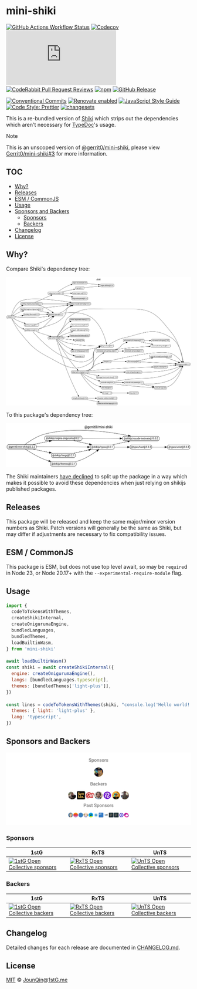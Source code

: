 # mini-shiki

[![GitHub Actions Workflow Status](https://img.shields.io/github/actions/workflow/status/un-ts/mini-shiki/ci.yml?branch=main)](https://github.com/un-ts/mini-shiki/actions/workflows/ci.yml?query=branch%3Amain)
[![Codecov](https://img.shields.io/codecov/c/github/un-ts/mini-shiki.svg)](https://codecov.io/gh/un-ts/mini-shiki)
[![type-coverage](https://img.shields.io/badge/dynamic/json.svg?label=type-coverage&prefix=%E2%89%A5&suffix=%&query=$.typeCoverage.atLeast&uri=https%3A%2F%2Fraw.githubusercontent.com%2Fun-ts%2Fmini-shiki%2Fmain%2Fpackage.json)](https://github.com/plantain-00/type-coverage)
[![CodeRabbit Pull Request Reviews](https://img.shields.io/coderabbit/prs/github/un-ts/mini-shiki)](https://coderabbit.ai)
[![npm](https://img.shields.io/npm/v/mini-shiki.svg)](https://www.npmjs.com/package/mini-shiki)
[![GitHub Release](https://img.shields.io/github/release/un-ts/mini-shiki)](https://github.com/un-ts/mini-shiki/releases)

[![Conventional Commits](https://img.shields.io/badge/conventional%20commits-1.0.0-yellow.svg)](https://conventionalcommits.org)
[![Renovate enabled](https://img.shields.io/badge/renovate-enabled-brightgreen.svg)](https://renovatebot.com)
[![JavaScript Style Guide](https://img.shields.io/badge/code_style-standard-brightgreen.svg)](https://standardjs.com)
[![Code Style: Prettier](https://img.shields.io/badge/code_style-prettier-ff69b4.svg)](https://github.com/prettier/prettier)
[![changesets](https://img.shields.io/badge/maintained%20with-changesets-176de3.svg)](https://github.com/changesets/changesets)

This is a re-bundled version of [Shiki](https://shiki.style/) which strips out
the dependencies which aren't necessary for [TypeDoc](https://typedoc.org/)'s usage.

> [!NOTE]
> This is an unscoped version of [@gerrit0/mini-shiki](https://github.com/Gerrit0/mini-shiki), please view [Gerrit0/mini-shiki#3](https://github.com/Gerrit0/mini-shiki/issues/3) for more information.

## TOC <!-- omit in toc -->

- [Why?](#why)
- [Releases](#releases)
- [ESM / CommonJS](#esm--commonjs)
- [Usage](#usage)
- [Sponsors and Backers](#sponsors-and-backers)
  - [Sponsors](#sponsors)
  - [Backers](#backers)
- [Changelog](#changelog)
- [License](#license)

## Why?

Compare Shiki's dependency tree:

<img src="static/shiki-dependency-tree.svg">

To this package's dependency tree:

<img src="static/mini-shiki-dependency-tree.svg">

The Shiki maintainers [have declined](https://github.com/shikijs/shiki/issues/844) to split
up the package in a way which makes it possible to avoid these dependencies when just relying
on shikijs published packages.

## Releases

This package will be released and keep the same major/minor version numbers as Shiki.
Patch versions will generally be the same as Shiki, but may differ if adjustments are
necessary to fix compatibility issues.

## ESM / CommonJS

This package is ESM, but does not use top level await, so may be `require`d in
Node 23, or Node 20.17+ with the `--experimental-require-module` flag.

## Usage

```js
import {
  codeToTokensWithThemes,
  createShikiInternal,
  createOnigurumaEngine,
  bundledLanguages,
  bundledThemes,
  loadBuiltinWasm,
} from 'mini-shiki'

await loadBuiltinWasm()
const shiki = await createShikiInternal({
  engine: createOnigurumaEngine(),
  langs: [bundledLanguages.typescript],
  themes: [bundledThemes['light-plus']],
})

const lines = codeToTokensWithThemes(shiki, "console.log('Hello world!')", {
  themes: { light: 'light-plus' },
  lang: 'typescript',
})
```

## Sponsors and Backers

[![Sponsors](https://raw.githubusercontent.com/1stG/static/master/sponsors.svg)](https://github.com/sponsors/JounQin)

### Sponsors

| 1stG                                                                                                                   | RxTS                                                                                                                   | UnTS                                                                                                                   |
| ---------------------------------------------------------------------------------------------------------------------- | ---------------------------------------------------------------------------------------------------------------------- | ---------------------------------------------------------------------------------------------------------------------- |
| [![1stG Open Collective sponsors](https://opencollective.com/1stG/organizations.svg)](https://opencollective.com/1stG) | [![RxTS Open Collective sponsors](https://opencollective.com/rxts/organizations.svg)](https://opencollective.com/rxts) | [![UnTS Open Collective sponsors](https://opencollective.com/unts/organizations.svg)](https://opencollective.com/unts) |

### Backers

| 1stG                                                                                                                | RxTS                                                                                                                | UnTS                                                                                                                |
| ------------------------------------------------------------------------------------------------------------------- | ------------------------------------------------------------------------------------------------------------------- | ------------------------------------------------------------------------------------------------------------------- |
| [![1stG Open Collective backers](https://opencollective.com/1stG/individuals.svg)](https://opencollective.com/1stG) | [![RxTS Open Collective backers](https://opencollective.com/rxts/individuals.svg)](https://opencollective.com/rxts) | [![UnTS Open Collective backers](https://opencollective.com/unts/individuals.svg)](https://opencollective.com/unts) |

## Changelog

Detailed changes for each release are documented in [CHANGELOG.md](./CHANGELOG.md).

## License

[MIT][] © [JounQin][]@[1stG.me][]

[1stG.me]: https://www.1stG.me
[JounQin]: https://github.com/JounQin
[MIT]: http://opensource.org/licenses/MIT
